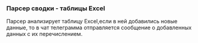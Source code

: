 ### Парсер сводки - таблицы Excel

Парсер анализирует таблицу Excel,если в ней добавились новые данные, 
то в чат телеграмма отправляется сообщение о добавленных данных с их перечислением.